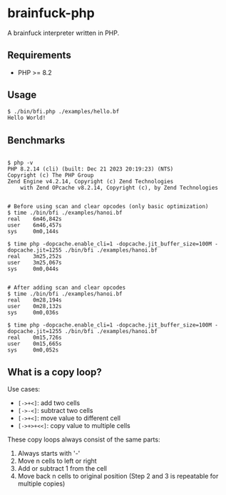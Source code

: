 # brainfuck-php
A brainfuck interpreter written in PHP.

## Requirements
- PHP >= 8.2

## Usage
```bash
$ ./bin/bfi.php ./examples/hello.bf
Hello World!
```

## Benchmarks

```shell

$ php -v
PHP 8.2.14 (cli) (built: Dec 21 2023 20:19:23) (NTS)
Copyright (c) The PHP Group
Zend Engine v4.2.14, Copyright (c) Zend Technologies
    with Zend OPcache v8.2.14, Copyright (c), by Zend Technologies


# Before using scan and clear opcodes (only basic optimization)
$ time ./bin/bfi ./examples/hanoi.bf
real    6m46,842s
user    6m46,457s
sys     0m0,144s

$ time php -dopcache.enable_cli=1 -dopcache.jit_buffer_size=100M -dopcache.jit=1255 ./bin/bfi ./examples/hanoi.bf
real    3m25,252s
user    3m25,067s
sys     0m0,044s


# After adding scan and clear opcodes
$ time ./bin/bfi ./examples/hanoi.bf
real    0m28,194s
user    0m28,132s
sys     0m0,036s

$ time php -dopcache.enable_cli=1 -dopcache.jit_buffer_size=100M -dopcache.jit=1255 ./bin/bfi ./examples/hanoi.bf
real    0m15,726s
user    0m15,665s
sys     0m0,052s

```

## What is a copy loop?

Use cases:
- `[->+<]`: add two cells
- `[->-<]`: subtract two cells
- `[->+<]`: move value to different cell
- `[->+>+<<]`: copy value to multiple cells

These copy loops always consist of the same parts:
1. Always starts with '-'
2. Move n cells to left or right
3. Add or subtract 1 from the cell
4. Move back n cells to original position
(Step 2 and 3 is repeatable for multiple copies)
